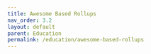 ```yaml
---
title: Awesome Based Rollups
nav_order: 3.2
layout: default
parent: Education
permalink: /education/awesome-based-rollups
---
```

